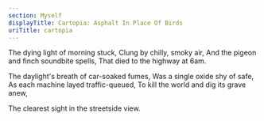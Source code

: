 ```yaml
---
section: Myself
displayTitle: Cartopia: Asphalt In Place Of Birds
uriTitle: cartopia
---
```


The dying light of morning stuck,
Clung by chilly, smoky air,
And the pigeon and finch soundbite spells,
That died to the highway at 6am.

The daylight's breath of car-soaked fumes,
Was a single oxide shy of safe,
As each machine layed traffic-queued,
To kill the world and dig its grave anew,

The clearest sight in the streetside view.
